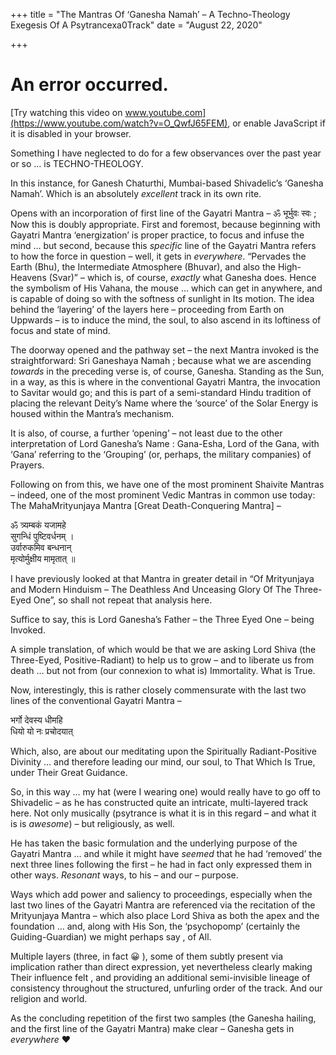+++
title = "The Mantras Of ‘Ganesha Namah’ – A Techno-Theology Exegesis Of A Psytrancexa0Track"
date = "August 22, 2020"

+++


# An error occurred.

[Try watching this video on
www.youtube.com](https://www.youtube.com/watch?v=O_QwfJ65FEM), or enable
JavaScript if it is disabled in your browser.

Something I have neglected to do for a few observances over the past
year or so … is TECHNO-THEOLOGY.

In this instance, for Ganesh Chaturthi, Mumbai-based Shivadelic’s
‘Ganesha Namah’. Which is an absolutely *excellent* track in its own
rite.

Opens with an incorporation of first line of the Gayatri Mantra – ॐ
भूर्भुवः स्वः ; Now this is doubly appropriate. First and foremost,
because beginning with Gayatri Mantra ‘energization’ is proper practice,
to focus and infuse the mind … but second, because this *specific* line
of the Gayatri Mantra refers to how the force in question – well, it
gets in *everywhere*. “Pervades the Earth (Bhu), the Intermediate
Atmosphere (Bhuvar), and also the High-Heavens (Svar)” – which is, of
course, *exactly* what Ganesha does. Hence the symbolism of His Vahana,
the mouse … which can get in anywhere, and is capable of doing so with
the softness of sunlight in Its motion. The idea behind the ‘layering’
of the layers here – proceeding from Earth on Uppwards – is to induce
the mind, the soul, to also ascend in its loftiness of focus and state
of mind.

The doorway opened and the pathway set – the next Mantra invoked is the
straightforward: Sri Ganeshaya Namah ; because what we are ascending
*towards* in the preceding verse is, of course, Ganesha. Standing as the
Sun, in a way, as this is where in the conventional Gayatri Mantra, the
invocation to Savitar would go; and this is part of a semi-standard
Hindu tradition of placing the relevant Deity’s Name where the ‘source’
of the Solar Energy is housed within the Mantra’s mechanism.

It is also, of course, a further ‘opening’ – not least due to the other
interpretation of Lord Ganesha’s Name : Gana-Esha, Lord of the Gana,
with ‘Gana’ referring to the ‘Grouping’ (or, perhaps, the military
companies) of Prayers.

Following on from this, we have one of the most prominent Shaivite
Mantras – indeed, one of the most prominent Vedic Mantras in common use
today: The MahaMrityunjaya Mantra \[Great Death-Conquering Mantra\] –

ॐ त्र्यम्बकं यजामहे  
सुगन्धिं पुष्टिवर्धनम् ।  
उर्वारुकमिव बन्धनान्  
मृत्योर्मुक्षीय मामृतात् ॥

I have previously looked at that Mantra in greater detail in “Of
Mrityunjaya and Modern Hinduism – The Deathless And Unceasing Glory Of
The Three-Eyed One”, so shall not repeat that analysis here.

Suffice to say, this is Lord Ganesha’s Father – the Three Eyed One –
being Invoked.

A simple translation, of which would be that we are asking Lord Shiva
(the Three-Eyed, Positive-Radiant) to help us to grow – and to liberate
us from death … but not from (our connexion to what is) Immortality.
What is True.

Now, interestingly, this is rather closely commensurate with the last
two lines of the conventional Gayatri Mantra –

भर्गो देवस्य धीमहि  
धियो यो नः प्रचोदयात्

Which, also, are about our meditating upon the Spiritually
Radiant-Positive Divinity … and therefore leading our mind, our soul, to
That Which Is True, under Their Great Guidance.

So, in this way … my hat (were I wearing one) would really have to go
off to Shivadelic – as he has constructed quite an intricate,
multi-layered track here. Not only musically (psytrance is what it is in
this regard – and what it is is *awesome*) – but religiously, as well.

He has taken the basic formulation and the underlying purpose of the
Gayatri Mantra … and while it might have *seemed* that he had ‘removed’
the next three lines following the first – he had in fact only expressed
them in other ways. *Resonant* ways, to his – and our – purpose.

Ways which add power and saliency to proceedings, especially when the
last two lines of the Gayatri Mantra are referenced via the recitation
of the Mrityunjaya Mantra – which also place Lord Shiva as both the apex
and the foundation … and, along with His Son, the ‘psychopomp’
(certainly the Guiding-Guardian) we might perhaps say , of All.

Multiple layers (three, in fact 😀 ), some of them subtly present via
implication rather than direct expression, yet nevertheless clearly
making Their influence felt , and providing an additional semi-invisible
lineage of consistency throughout the structured, unfurling order of the
track. And our religion and world.

As the concluding repetition of the first two samples (the Ganesha
hailing, and the first line of the Gayatri Mantra) make clear – Ganesha
gets in *everywhere* ❤
